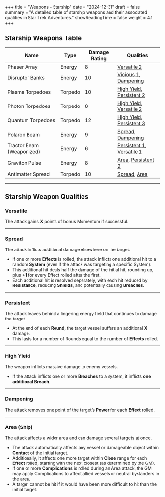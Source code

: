 +++
title = "Weapons - Starship"
date = "2024-12-31"
draft = false
summary = "A detailed table of starship weapons and their associated qualities in Star Trek Adventures."
showReadingTime = false
weight = 4.1
+++

## Starship Weapons Table

| **Name**                     | **Type**       | **Damage Rating** | **Qualities**                                                                                     |
|------------------------------|----------------|-------------------|---------------------------------------------------------------------------------------------------|
| Phaser Array                 | Energy         | 8                 | [Versatile 2](#versatile)                                                                         |
| Disruptor Banks              | Energy         | 10                | [Vicious 1](#high-yield), [Dampening](#dampening)                                                |
| Plasma Torpedoes             | Torpedo        | 10                | [High Yield](#high-yield), [Persistent 2](#persistent)                                           |
| Photon Torpedoes             | Torpedo        | 8                 | [High Yield](#high-yield), [Versatile 2](#versatile)                                             |
| Quantum Torpedoes            | Torpedo        | 12                | [High Yield](#high-yield), [Persistent 3](#persistent)                                           |
| Polaron Beam                 | Energy         | 9                 | [Spread](#spread), [Dampening](#dampening)                                                      |
| Tractor Beam (Weaponized)    | Energy         | 6                 | [Persistent 1](#persistent), [Versatile 1](#versatile)                                           |
| Graviton Pulse               | Energy         | 8                 | [Area](#area-ship), [Persistent 2](#persistent)                                                 |
| Antimatter Spread            | Torpedo        | 10                | [Spread](#spread), [Area](#area-ship)                                                           |

---

## Starship Weapon Qualities

### Versatile
The attack gains **X** points of bonus Momentum if successful.

---

### Spread
The attack inflicts additional damage elsewhere on the target.  
- If one or more **Effects** is rolled, the attack inflicts one additional hit to a random **System** (even if the attack was targeting a specific System).  
- This additional hit deals half the damage of the initial hit, rounding up, plus **+1** for every Effect rolled after the first.  
- Each additional hit is resolved separately, with each hit reduced by **Resistance**, reducing **Shields**, and potentially causing **Breaches**.

---

### Persistent
The attack leaves behind a lingering energy field that continues to damage the target.  
- At the end of each **Round**, the target vessel suffers an additional **X** damage.  
- This lasts for a number of Rounds equal to the number of **Effects** rolled.

---

### High Yield
The weapon inflicts massive damage to enemy vessels.  
- If the attack inflicts one or more **Breaches** to a system, it inflicts **one additional Breach**.

---

### Dampening
The attack removes one point of the target’s **Power** for each **Effect** rolled.

---

### Area (Ship)
The attack affects a wider area and can damage several targets at once.  
- The attack automatically affects any vessel or damageable object within **Contact** of the initial target.  
- Additionally, it affects one more target within **Close** range for each **Effect** rolled, starting with the next closest (as determined by the GM).  
- If one or more **Complications** is rolled during an Area attack, the GM may apply Complications to affect allied vessels or neutral bystanders in the area.  
- A target cannot be hit if it would have been more difficult to hit than the initial target.